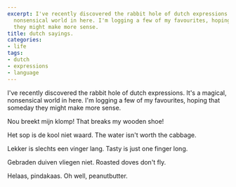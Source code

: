 ```yaml
---
excerpt: I've recently discovered the rabbit hole of dutch expressions. It's a magical,
  nonsensical world in here. I'm logging a few of my favourites, hoping that someday
  they might make more sense.
title: dutch sayings.
categories:
- life
tags:
- dutch
- expressions
- language
---
```


I've recently discovered the rabbit hole of dutch expressions. It's a magical, nonsensical world in here. I'm logging a few of my favourites, hoping that someday they might make more sense.

Nou breekt mijn klomp!
That breaks my wooden shoe!

Het sop is de kool niet waard.
The water isn't worth the cabbage.

Lekker is slechts een vinger lang.
Tasty is just one finger long.

Gebraden duiven vliegen niet.
Roasted doves don't fly.

Helaas, pindakaas.
Oh well, peanutbutter.
